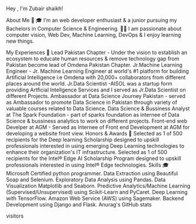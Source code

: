 Hey , I'm Zubair shaikh!

About Me 🚀
🎓 I’m an web developer enthusiast & a junior pursuing my Bachelors in Computer Science & Engineering.
👨‍💻 I am passionate about computer vision, Web Dev, Machine Learning, DevOps & I enjoy learning new things.

My Experiences 🙌
Lead Pakistan Chapter - Under the vision to establish an ecosystem to educate human resources & remove technology gap from Pakistan become lead of Omdena Pakistan Chapter.
Jr.Machine Learning Engineer - Jr. Machine Learning Engineer at world's #1 platform for building Artificial Intelligence i:e Omdena with 20,000+ collaborators from different places around the world.
Jr.Data Scientist -AISOL was a startup form providing Artficial Intellgence Services and I served as Jr.Data Scientist on different Projects.
Ambassador at Data Science Journey Pakistan - served as Ambassador to promote Data Science in Pakistan through variety of valuable courses related to Data Science.
Data Science & Bussiness Analyst at The Spark Foundation - part of sparks foundation as internee of Data Science & bussiness analytics to work on different projects.
Front-end web Develper at AGM - Served as Internee of Front end Development at AGM for developing a website front view.
Honors & Awards 🏅
Selected as 1 of 500 recipients for the Deep learning Scholarship designed to upskill professionals interested in using emerging Deep Learning technologies to enhance their organization's IT infrastructure.
Selected as 1 of 500 recipients for the Intel® Edge AI Scholarship Program designed to upskill professionals interested in using Intel® Edge technologies.
Skills 🎓
Microsoft Certified python programmer.
Data Extraction using Beautiful Soap and Selenium.
Exploratory Data Analysis using Pandas.
Data Visualization Matplotlib and Seaborn.
Predictive Analytics/Machine Learning (Supervised/Unsupervised) using Scikit-Learn and PyCaret.
Deep Learning with TensorFlow.
Amazon Web Service (AWS) using Sagemaker.
Backend Development using Django and Flask.
Anurag's GitHub stats

visitors
